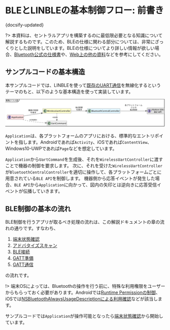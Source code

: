 # BLEとLINBLEの基本制御フロー: 前書き

{docsify-updated}

?> 本資料は、セントラルアプリを構築するのに最低限必要となる知識について解説するものです。このため、BLEの仕様に関わる部分については、非常にざっくりとした説明をしています。BLEの仕様についてより詳しい情報が欲しい場合、[Bluetooth公式の仕様書](https://www.bluetooth.com/ja-jp/specifications/bluetooth-core-specification/)や、[Web上の他の資料](https://www.google.co.jp/search?q=Bluetooth+Low+Energy)などを参考にしてください。

## サンプルコードの基本構造

本サンプルコードでは、LINBLEを使って[既存のUART通信](common/command-interface.md)を無線化するというテーマのもと、以下のような基本構造を使って実装しています。

![](../../out/plantuml/classes_introduction_summary.png)

`Application`は、各プラットフォームのアプリにおける、標準的なエントリポイントを指します。Androidであれば`Activity`、iOSであれば`ContentView`、Windows10-UWPであれば`Page`などを想定しています。

`Application`から`UartCommand`を生成後、それを`WirelessUartController`に渡すことで機器の制御を要求します。
次に、それを受けた`WirelessUartController`が`BluetoothCentralController`を適切に操作して、各プラットフォームごとに用意されている`BLE API`を制御します。
機器側から応答イベントが発生した場合、`BLE API`から`Application`に向かって、図内の矢印とは逆向きに応答受信イベントが伝播していきます。

## BLE制御の基本の流れ

BLE制御を行うアプリが取るべき処理の流れは、この解説ドキュメントの章の流れの通りです。すなわち、

1. [端末状態確認](common/flows/watch-bluetooth-service-state.md)
2. [アドバタイズスキャン](common/flows/scan-advertisements.md)
3. [BLE接続](common/flows/connect-to-target.md)
4. [GATT準備](common/flows/prepare-gatt.md)
5. [GATT通信](common/flows/communicate-with-linble.md)

の流れです。

!> 端末OSによっては、Bluetoothの操作を行う前に、特殊な利用権限をユーザーからもらっておく必要があります。Androidでは[Runtime Permissionの制御](https://developer.android.com/training/permissions/requesting?hl=ja)、iOSでは[NSBluetoothAlwaysUsageDescriptionによる利用確認](https://developer.apple.com/documentation/bundleresources/information_property_list/nsbluetoothalwaysusagedescription)などが該当します。

サンプルコードでは`Application`が操作可能となったら[端末状態確認](common/flows/watch-bluetooth-service-state.md)から開始しています。
